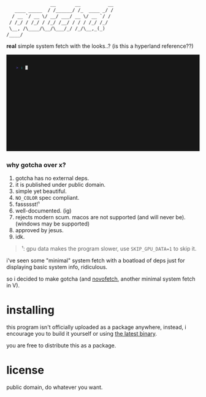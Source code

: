 ```
                __       __          __
   ____ _____  / /______/ /_  ____ _/ /
  / __ `/ __ \/ __/ ___/ __ \/ __ `/ / 
 / /_/ / /_/ / /_/ /__/ / / / /_/ /_/  
 \__, /\____/\__/\___/_/ /_/\__,_(_)   
/____/
```

**real** simple system fetch with the looks..? (is this a hyperland reference??)

![demo](/assets/demo.gif)

### why gotcha over x?

1. gotcha has no external deps.
2. it is published under public domain.
3. simple yet beautiful.
4. `NO_COLOR` spec compliant.
5. fassssst!¹
6. well-documented. (ig)
7. rejects modern scum. macos are not supported (and will never be). (windows may be supported)
8. approved by jesus.
9. idk.

> ¹: gpu data makes the program slower, use `SKIP_GPU_DATA=1` to skip it.

i've seen some "minimal" system fetch with a boatload of deps
just for displaying basic system info, ridiculous.

so i decided to make gotcha (and [novofetch](https://github.com/yehorovye/novofetch), another minimal
system fetch in V).

# installing

this program isn't officially uploaded as a package anywhere,
instead, i encourage you to build it yourself or using
[the latest binary](https://github.com/yehorovye/gotcha/releases).

you are free to distribute this as a package.

# license

public domain, do whatever you want.
